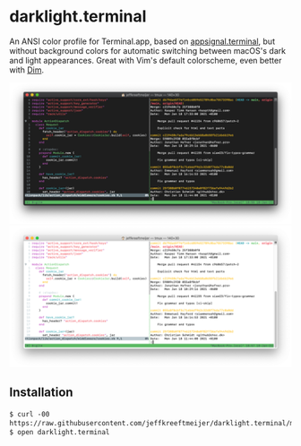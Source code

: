 # darklight.terminal

An ANSI color profile for Terminal.app, based on
[appsignal.terminal](https://github.com/jeffkreeftmeijer/appsignal.terminal),
but without background colors for automatic switching between macOS's dark and
light appearances. Great with Vim's default colorscheme, even better with
[Dim](https://github.com/jeffkreeftmeijer/vim-dim).

![darklight.terminal in dark mode in Terminal.app](darklight-dark.png)
![darklight.terminal in light mode in Terminal.app](darklight-light.png)

## Installation

    $ curl -00 https://raw.githubusercontent.com/jeffkreeftmeijer/darklight.terminal/main/darklight.terminal
    $ open darklight.terminal
